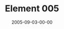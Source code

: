 ---
layout: message
category: message
series: "Elements"
title: "Element 005"
date: 2005-09-03-00-00
message_id: 104
audio: "http://s3.amazonaws.com/crossroads-media/messages/audio/Elements_05_09-04-05_Element_5.mp3"
audio-duration: "39:06"
tag: 
 - image
 - creation
 - creating
 - creativity
 - purpose
 - element
 - tome
 - bible
explicit: false
---